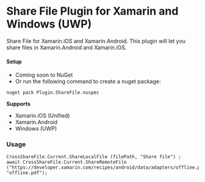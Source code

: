 # Share File Plugin for Xamarin and Windows (UWP)

Share File for Xamarin.iOS and Xamarin.Android. This plugin will let you share files in Xamarin.Android and Xamarin.iOS. 

#### Setup
* Coming soon to NuGet
* Or run the following command to create a nuget package:
```
nuget pack Plugin.ShareFile.nuspec
```

**Supports**
* Xamarin.iOS (Unified)
* Xamarin.Android
* Windows (UWP)

### Usage

```
CrossShareFile.Current.ShareLocalFile (filePath, "Share file") ;
await CrossShareFile.Current.ShareRemoteFile ("https://developer.xamarin.com/recipes/android/data/adapters/offline.pdf", "offline.pdf");
```
